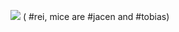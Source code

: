 **![](https://lh7-rt.googleusercontent.com/docsz/AD_4nXcH-MRGztNU2jqGSgj5-7w_bImbcGvFGDevV2Bi7OOUNgwA9_4oaUj330hVzMxoLWmT_ea602Ca-IzXxa6EV3yEuxhx_ZqAtsu-jJ-_7QsdfDl9pS2CGlnjW1A3nUCS31wckS5w1g?key=ArE9gjGx41F-QdnnpTPqXmu4)**
( #rei, mice are #jacen and #tobias)
